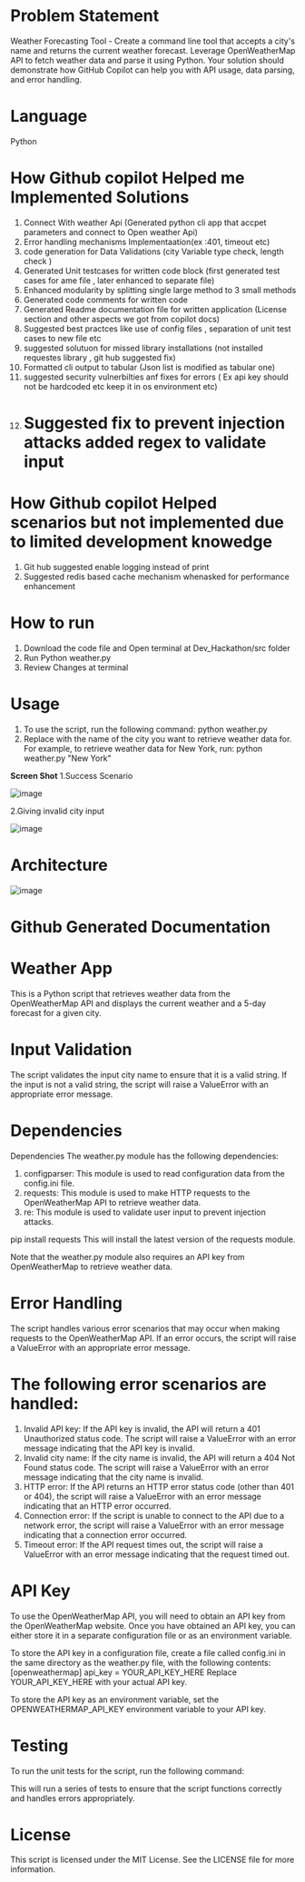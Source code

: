 # Problem Statement
Weather Forecasting Tool - Create a command line tool that accepts a city's name and returns the current weather forecast. Leverage OpenWeatherMap API to fetch weather data and parse it using Python. Your solution should demonstrate how GitHub Copilot can help you with API usage, data parsing, and error handling.

# Language
Python

# How Github copilot Helped me Implemented Solutions
 1. Connect With weather Api (Generated python cli app that accpet parameters and connect to Open weather Api)
 2. Error handling mechanisms Implementaation(ex :401, timeout etc)
 3. code generation for Data Validations (city Variable type check, length check )
 4. Generated Unit testcases for written code block (first generated test cases for ame file , later enhanced to separate file)
 5. Enhanced modularity by splitting single large method to 3 small methods
 6. Generated code comments for written code
 7. Generated Readme documentation file for written application (License section and other aspects we got from copilot docs)
 8. Suggested best practces like use of config files , separation of unit test cases to new file etc
 9. suggested solutuon for missed library installations (not installed requestes library , git hub suggested fix)
 10. Formatted cli output to tabular (Json list is modified as tabular one)
 11. suggested security vulnerbilties anf fixes for errors ( Ex api key should not be hardcoded etc keep it in os environment etc)
 12.  # Suggested fix to prevent injection attacks added regex to validate input

# How Github copilot Helped scenarios but not implemented due to limited development knowedge

1. Git hub suggested enable logging instead of print
2. Suggested redis based cache mechanism whenasked for performance enhancement


 # How to run

 1. Download the code file and Open terminal at Dev_Hackathon/src folder
 2. Run Python weather.py <cityname as parameter>
 3. Review Changes at terminal

# Usage
1. To use the script, run the following command: 
python weather.py <city>
2. Replace <city> with the name of the city you want to retrieve weather data for.
For example, to retrieve weather data for New York, run:
python weather.py "New York"

**Screen Shot**
1.Success Scenario

![image](https://github.com/Fastest-Coder-First/Dev_Hackathon/assets/36884631/ab50b2e0-73e2-4d3b-a0fa-d267fa063cbb)

2.Giving invalid city input

![image](https://github.com/Fastest-Coder-First/Dev_Hackathon/assets/36884631/806fa250-ff88-423f-83c3-875189887d19)

# Architecture 

![image](https://github.com/Fastest-Coder-First/Dev_Hackathon/assets/36884631/f00b2423-24a3-4cf8-bc5f-43fed51d4bb5)


# Github Generated Documentation
# Weather App
This is a Python script that retrieves weather data from the OpenWeatherMap API and displays the current weather and a 5-day forecast for a given city.

# Input Validation
The script validates the input city name to ensure that it is a valid string. If the input is not a valid string, the script will raise a ValueError with an appropriate error message.

# Dependencies
Dependencies
The weather.py module has the following dependencies:

1. configparser: This module is used to read configuration data from the config.ini file.
2. requests: This module is used to make HTTP requests to the OpenWeatherMap API to retrieve weather data.
3. re: This module is used to validate user input to prevent injection attacks.

pip install requests
This will install the latest version of the requests module.

Note that the weather.py module also requires an API key from OpenWeatherMap to retrieve weather data.

# Error Handling
The script handles various error scenarios that may occur when making requests to the OpenWeatherMap API. If an error occurs, the script will raise a ValueError with an appropriate error message.

# The following error scenarios are handled:

1. Invalid API key: If the API key is invalid, the API will return a 401 Unauthorized status code. The script will raise a ValueError with an error message indicating that the API key is invalid.
2. Invalid city name: If the city name is invalid, the API will return a 404 Not Found status code. The script will raise a ValueError with an error message indicating that the city name is invalid.
3. HTTP error: If the API returns an HTTP error status code (other than 401 or 404), the script will raise a ValueError with an error message indicating that an HTTP error occurred.
4. Connection error: If the script is unable to connect to the API due to a network error, the script will raise a ValueError with an error message indicating that a connection error occurred.
5. Timeout error: If the API request times out, the script will raise a ValueError with an error message indicating that the request timed out.

# API Key
To use the OpenWeatherMap API, you will need to obtain an API key from the OpenWeatherMap website. Once you have obtained an API key, you can either store it in a separate configuration file or as an environment variable.

To store the API key in a configuration file, create a file called config.ini in the same directory as the weather.py file, with the following contents:
[openweathermap]
api_key = YOUR_API_KEY_HERE
Replace YOUR_API_KEY_HERE with your actual API key.

To store the API key as an environment variable, set the OPENWEATHERMAP_API_KEY environment variable to your API key.

# Testing
To run the unit tests for the script, run the following command:

This will run a series of tests to ensure that the script functions correctly and handles errors appropriately.

# License
This script is licensed under the MIT License. See the LICENSE file for more information.
